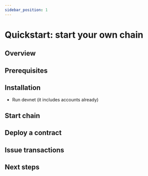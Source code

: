 ```yaml
---
sidebar_position: 1
---
```


# Quickstart: start your own chain

## Overview

## Prerequisites

## Installation

- Run devnet (it includes accounts already)

## Start chain

## Deploy a contract

## Issue transactions

## Next steps